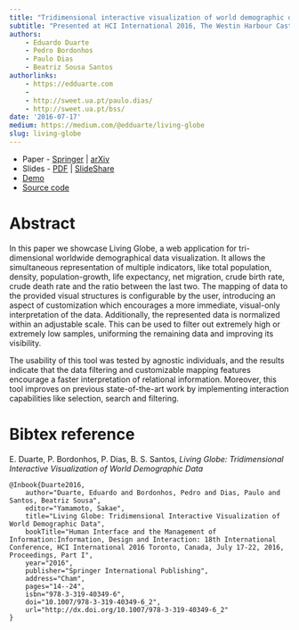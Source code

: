 ```yaml
---
title: "Tridimensional interactive visualization of world demographic data"
subtitle: "Presented at HCI International 2016, The Westin Harbour Castle Hotel, Toronto, Canada, 17 - 22 July 2016"
authors:
    - Eduardo Duarte
    - Pedro Bordonhos
    - Paulo Dias
    - Beatriz Sousa Santos
authorlinks:
    - https://edduarte.com
    - 
    - http://sweet.ua.pt/paulo.dias/
    - http://sweet.ua.pt/bss/
date: '2016-07-17'
medium: https://medium.com/@edduarte/living-globe
slug: living-globe
---
```


- Paper - [Springer](https://link.springer.com/chapter/10.1007%2F978-3-319-40349-6_2) | [arXiv](https://arxiv.org/abs/1607.05946)
- Slides - [PDF](/hcii2016/slides.pdf) | [SlideShare](http://www.slideshare.net/EduardoDuarte33/hcii2016slides-v3)
- [Demo](https://edduarte.github.io/living-globe)
- [Source code](https://github.com/edduarte/living-globe)

# Abstract

In this paper we showcase Living Globe, a web application for tri-dimensional worldwide demographical data visualization. It allows the simultaneous representation of multiple indicators, like total population, density, population-growth, life expectancy, net migration, crude birth rate, crude death rate and the ratio between the last two. The mapping of data to the provided visual structures is configurable by the user, introducing an aspect of customization which encourages a more immediate, visual-only interpretation of the data. Additionally, the represented data is normalized within an adjustable scale. This can be used to filter out extremely high or extremely low samples, uniforming the remaining data and improving its visibility.

The usability of this tool was tested by agnostic individuals, and the results indicate that the data filtering and customizable mapping features encourage a faster interpretation of relational information. Moreover, this tool improves on previous state-of-the-art work by implementing interaction capabilities like selection, search and filtering.

# Bibtex reference

E. Duarte, P. Bordonhos, P. Dias, B. S. Santos, *Living Globe: Tridimensional Interactive Visualization of World Demographic Data*

```
@Inbook{Duarte2016,
    author="Duarte, Eduardo and Bordonhos, Pedro and Dias, Paulo and Santos, Beatriz Sousa",
    editor="Yamamoto, Sakae",
    title="Living Globe: Tridimensional Interactive Visualization of World Demographic Data",
    bookTitle="Human Interface and the Management of Information:Information, Design and Interaction: 18th International Conference, HCI International 2016 Toronto, Canada, July 17-22, 2016, Proceedings, Part I",
    year="2016",
    publisher="Springer International Publishing",
    address="Cham",
    pages="14--24",
    isbn="978-3-319-40349-6",
    doi="10.1007/978-3-319-40349-6_2",
    url="http://dx.doi.org/10.1007/978-3-319-40349-6_2"
}
```


